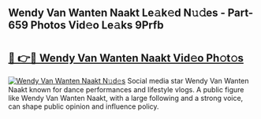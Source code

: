 ## Wendy Van Wanten Naakt Le𝚊k𝚎d N𝚞𝚍es - Part-659 Photos Vid𝚎o Le𝚊ks 9Prfb

# <h2><a href="http://fb5n0t.evod.top/?m=Wendy+Van+Wanten+Naakt">🔗 👉🔴 Wendy Van Wanten Naakt Vid𝚎o Ph𝚘t𝚘s</a></h2>

[![Wendy Van Wanten Naakt N𝚞d𝚎s](https://i.imgur.com/8V9OHl7.gif)](http://fb5n0t.evod.top/?m=Wendy+Van+Wanten+Naakt)
Social media star Wendy Van Wanten Naakt known for dance performances and lifestyle vlogs. A public figure like Wendy Van Wanten Naakt, with a large following and a strong voice, can shape public opinion and influence policy. 
